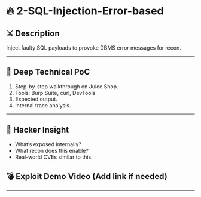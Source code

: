# 🔥 2-SQL-Injection-Error-based

## ⚔️ Description
Inject faulty SQL payloads to provoke DBMS error messages for recon.

---

## 🧠 Deep Technical PoC

1. Step-by-step walkthrough on Juice Shop.
2. Tools: Burp Suite, curl, DevTools.
3. Expected output.
4. Internal trace analysis.

---

## 🚩 Hacker Insight

- What’s exposed internally?
- What recon does this enable?
- Real-world CVEs similar to this.

## 💣 Exploit Demo Video (Add link if needed)

---
